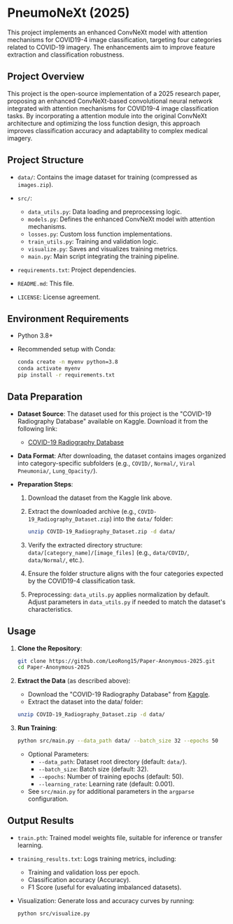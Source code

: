 # PneumoNeXt (2025)

This project implements an enhanced ConvNeXt model with attention mechanisms for COVID19-4 image classification, targeting four categories related to COVID-19 imagery. The enhancements aim to improve feature extraction and classification robustness.

## Project Overview

This project is the open-source implementation of a 2025 research paper, proposing an enhanced ConvNeXt-based convolutional neural network integrated with attention mechanisms for COVID19-4 image classification tasks. By incorporating a attention module into the original ConvNeXt architecture and optimizing the loss function design, this approach improves classification accuracy and adaptability to complex medical imagery.

## Project Structure

- `data/`: Contains the image dataset for training (compressed as `images.zip`).

- `src/`: 
  - `data_utils.py`: Data loading and preprocessing logic.
  - `models.py`: Defines the enhanced ConvNeXt model with attention mechanisms.
  - `losses.py`: Custom loss function implementations.
  - `train_utils.py`: Training and validation logic.
  - `visualize.py`: Saves and visualizes training metrics.
  - `main.py`: Main script integrating the training pipeline.

- `requirements.txt`: Project dependencies.

- `README.md`: This file.

- `LICENSE`: License agreement.

## Environment Requirements

- Python 3.8+

- Recommended setup with Conda:

  ```bash
  conda create -n myenv python=3.8
  conda activate myenv
  pip install -r requirements.txt
  ```

## Data Preparation

- **Dataset Source**: The dataset used for this project is the "COVID-19 Radiography Database" available on Kaggle. Download it from the following link:
  - [COVID-19 Radiography Database](https://www.kaggle.com/datasets/tawsifurrahman/covid19-radiography-database/data)

- **Data Format**: After downloading, the dataset contains images organized into category-specific subfolders (e.g., `COVID/`, `Normal/`, `Viral Pneumonia/`, `Lung_Opacity/`).

- **Preparation Steps**:

  1. Download the dataset from the Kaggle link above.
  2. Extract the downloaded archive (e.g., `COVID-19_Radiography_Dataset.zip`) into the `data/` folder:
     ```bash
     unzip COVID-19_Radiography_Dataset.zip -d data/
     ```

  3. Verify the extracted directory structure: `data/[category_name]/[image_files]` (e.g., `data/COVID/`, `data/Normal/`, etc.).

  4. Ensure the folder structure aligns with the four categories expected by the COVID19-4 classification task.

  5. Preprocessing: `data_utils.py` applies normalization by default. Adjust parameters in `data_utils.py` if needed to match the dataset's characteristics.

## Usage

1. **Clone the Repository**:

   ```bash
   git clone https://github.com/LeoRong15/Paper-Anonymous-2025.git
   cd Paper-Anonymous-2025
   ```

2. **Extract the Data** (as described above):

   - Download the "COVID-19 Radiography Database" from [Kaggle](https://www.kaggle.com/datasets/tawsifurrahman/covid19-radiography-database/data).
   - Extract the dataset into the data/ folder:

   ```bash
   unzip COVID-19_Radiography_Dataset.zip -d data/
   ```

3. **Run Training**:

   ```bash
   python src/main.py --data_path data/ --batch_size 32 --epochs 50
   ```

   - Optional Parameters:
     - `--data_path`: Dataset root directory (default: `data/`).
     - `--batch_size`: Batch size (default: 32).
     - `--epochs`: Number of training epochs (default: 50).
     - `--learning_rate`: Learning rate (default: 0.001).
   - See `src/main.py` for additional parameters in the `argparse` configuration.

## Output Results

- `train.pth`: Trained model weights file, suitable for inference or transfer learning.

- `training_results.txt`: Logs training metrics, including:

  - Training and validation loss per epoch.
  - Classification accuracy (Accuracy).
  - F1 Score (useful for evaluating imbalanced datasets).

- Visualization: Generate loss and accuracy curves by running:

  ```bash
  python src/visualize.py
  ```
